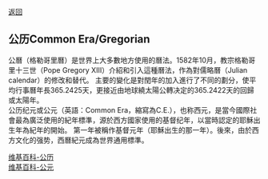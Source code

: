 [返回](../README.md)
## 公历Common Era/Gregorian
公曆（格勒哥里曆）是世界上大多數地方使用的曆法。1582年10月，教宗格勒哥里十三世（Pope Gregory XIII）介紹和引入這種曆法，作為對儒略曆（Julian calendar）的修改和替代。
主要的變化是對閏年的加入進行了不同的劃分，使平均行事曆年長365.2425天，更接近由地球繞太陽公轉决定的365.2422天的回歸或太陽年。    
公历纪元或公元（英語：Common Era，縮寫為C.E.），也称西元，是當今國際社會最為廣泛使用的紀年標準，源於西方國家使用的基督纪年，以當時認定的耶穌出生年為紀年的開始。
第一年被稱作基督元年（耶穌出生的那一年）。後來，由於西方文化的强势，西曆紀元成為世界通用標準。

[维基百科-公历](https://zh.wikipedia.org/wiki/%E5%85%AC%E5%8E%86)   
[维基百科-公元](https://zh.wikipedia.org/wiki/%E5%85%AC%E5%85%83)